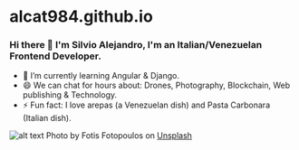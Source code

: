 # alcat984.github.io
### Hi there 👋 I'm Silvio Alejandro, I'm an Italian/Venezuelan Frontend Developer.

- 🌱 I’m currently learning Angular & Django.
- 😄 We can chat for hours about: Drones, Photography, Blockchain, Web publishing & Technology.   
- ⚡ Fun fact: I love arepas (a Venezuelan dish) and Pasta Carbonara (Italian dish).

![alt text](https://images.unsplash.com/photo-1534972195531-d756b9bfa9f2?ixlib=rb-1.2.1&ixid=eyJhcHBfaWQiOjEyMDd9&auto=format&fit=crop&w=1350&q=80)
Photo by Fotis Fotopoulos on <a href="https://unsplash.com/s/photos/code?utm_source=unsplash&amp;utm_medium=referral&amp;utm_content=creditCopyText">Unsplash</a>
<!--
**alcat984/alcat984** is a ✨ _special_ ✨ repository because its `README.md` (this file) appears on your GitHub profile.
